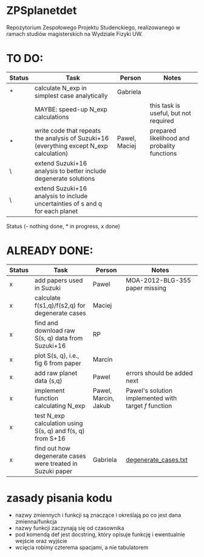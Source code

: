 # ZPSplanetdet
Repozytorium Zespołowego Projektu Studenckiego, realizowanego w ramach studiów magisterskich na Wydziale Fizyki UW. 

# TO DO:

| Status | Task | Person | Notes |
|--------|------|--------|-------|
|* | calculate N\_exp in simplest case analytically |Gabriela| |
| | MAYBE: speed-up N\_exp calculations | | this task is useful, but not required |
|* | write code that repeats the analysis of Suzuki+16 (everything except N\_exp calculation) | Pawel, Maciej | prepared likelihood and probality functions |
\ | extend Suzuki+16 analysis to better include degenerate solutions | | |
\ | extend Suzuki+16 analysis to include uncertainties of s and q for each planet | | | 

Status (- nothing done, * in progress, x done)

# ALREADY DONE:

| Status | Task | Person | Notes |
|--------|------|--------|-------|
|x| add papers used in Suzuki| Pawel | MOA-2012-BLG-355 paper missing |
|x| calculate f(s1,q)/f(s2,q) for degenerate cases|Maciej| |
|x| find and download raw S(s, q) data from Suzuki+16|RP| |
|x| plot S(s, q), i.e., fig 6 from paper|Marcin| |
|x| add raw planet data (s,q) | Pawel | errors should be added next |
|x| implement function calculating N\_exp|Pawel, Marcin, Jakub| Pawel's solution implemented with target *f* function |
|x| test N\_exp calculation using S(s, q) and f(s, q) from S+16| | |
|x| find out how degenerate cases were treated in Suzuki paper|Gabriela| [degenerate\_cases.txt](degenerate_cases.txt) |



# zasady pisania kodu
- nazwy zmiennych i funkcji są znaczące i określają po co jest dana zmienna/funkcja
- nazwy funkcji zaczynają się od czasownika
- pod komendą def jest docstring, który opisuje funkcję i ewentualnie wejście oraz wyjście
- wcięcia robimy czterema spacjami, a nie tabulatorem

